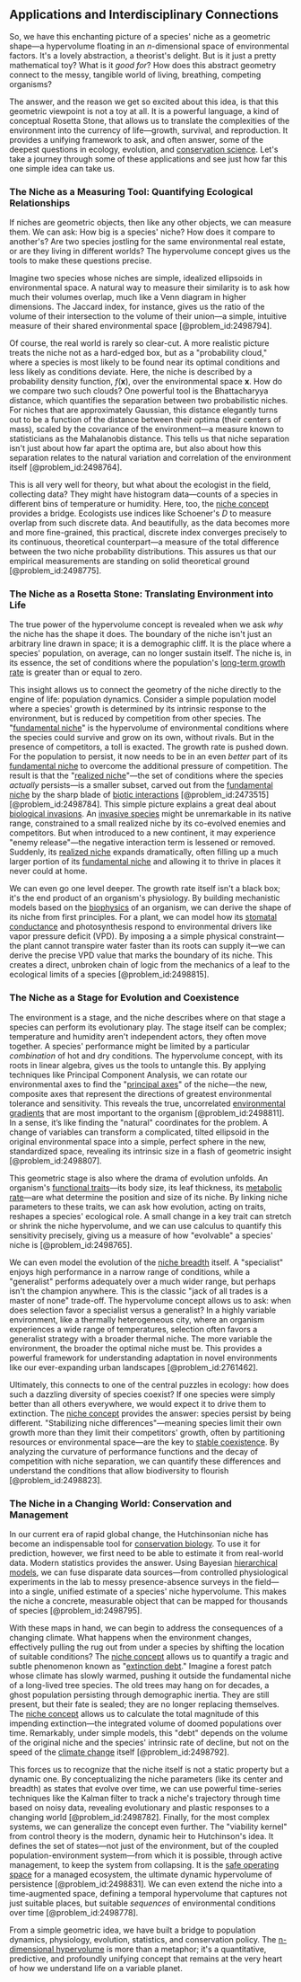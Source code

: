 ## Applications and Interdisciplinary Connections

So, we have this enchanting picture of a species' niche as a geometric shape—a hypervolume floating in an $n$-dimensional space of environmental factors. It's a lovely abstraction, a theorist's delight. But is it just a pretty mathematical toy? What is it *good for*? How does this abstract geometry connect to the messy, tangible world of living, breathing, competing organisms?

The answer, and the reason we get so excited about this idea, is that this geometric viewpoint is not a toy at all. It is a powerful language, a kind of conceptual Rosetta Stone, that allows us to translate the complexities of the environment into the currency of life—growth, survival, and reproduction. It provides a unifying framework to ask, and often answer, some of the deepest questions in ecology, evolution, and [conservation science](@article_id:201441). Let's take a journey through some of these applications and see just how far this one simple idea can take us.

### The Niche as a Measuring Tool: Quantifying Ecological Relationships

If niches are geometric objects, then like any other objects, we can measure them. We can ask: How big is a species' niche? How does it compare to another's? Are two species jostling for the same environmental real estate, or are they living in different worlds? The hypervolume concept gives us the tools to make these questions precise.

Imagine two species whose niches are simple, idealized ellipsoids in environmental space. A natural way to measure their similarity is to ask how much their volumes overlap, much like a Venn diagram in higher dimensions. The Jaccard index, for instance, gives us the ratio of the volume of their intersection to the volume of their union—a simple, intuitive measure of their shared environmental space [@problem_id:2498794].

Of course, the real world is rarely so clear-cut. A more realistic picture treats the niche not as a hard-edged box, but as a "probability cloud," where a species is most likely to be found near its optimal conditions and less likely as conditions deviate. Here, the niche is described by a probability density function, $f(\mathbf{x})$, over the environmental space $\mathbf{x}$. How do we compare two such clouds? One powerful tool is the Bhattacharyya distance, which quantifies the separation between two probabilistic niches. For niches that are approximately Gaussian, this distance elegantly turns out to be a function of the distance between their optima (their centers of mass), scaled by the covariance of the environment—a measure known to statisticians as the Mahalanobis distance. This tells us that niche separation isn't just about how far apart the optima are, but also about how this separation relates to the natural variation and correlation of the environment itself [@problem_id:2498764].

This is all very well for theory, but what about the ecologist in the field, collecting data? They might have histogram data—counts of a species in different bins of temperature or humidity. Here, too, the [niche concept](@article_id:189177) provides a bridge. Ecologists use indices like Schoener's $D$ to measure overlap from such discrete data. And beautifully, as the data becomes more and more fine-grained, this practical, discrete index converges precisely to its continuous, theoretical counterpart—a measure of the total difference between the two niche probability distributions. This assures us that our empirical measurements are standing on solid theoretical ground [@problem_id:2498775].

### The Niche as a Rosetta Stone: Translating Environment into Life

The true power of the hypervolume concept is revealed when we ask *why* the niche has the shape it does. The boundary of the niche isn't just an arbitrary line drawn in space; it is a demographic cliff. It is the place where a species' population, on average, can no longer sustain itself. The niche is, in its essence, the set of conditions where the population's [long-term growth rate](@article_id:194259) is greater than or equal to zero.

This insight allows us to connect the geometry of the niche directly to the engine of life: population dynamics. Consider a simple population model where a species' growth is determined by its intrinsic response to the environment, but is reduced by competition from other species. The "[fundamental niche](@article_id:274319)" is the hypervolume of environmental conditions where the species could survive and grow on its own, without rivals. But in the presence of competitors, a toll is exacted. The growth rate is pushed down. For the population to persist, it now needs to be in an even *better* part of its [fundamental niche](@article_id:274319) to overcome the additional pressure of competition. The result is that the "[realized niche](@article_id:274917)"—the set of conditions where the species *actually* persists—is a smaller subset, carved out from the [fundamental niche](@article_id:274319) by the sharp blade of [biotic interactions](@article_id:195780) [@problem_id:2473515] [@problem_id:2498784]. This simple picture explains a great deal about [biological invasions](@article_id:182340). An [invasive species](@article_id:273860) might be unremarkable in its native range, constrained to a small realized niche by its co-evolved enemies and competitors. But when introduced to a new continent, it may experience "enemy release"—the negative interaction term is lessened or removed. Suddenly, its [realized niche](@article_id:274917) expands dramatically, often filling up a much larger portion of its [fundamental niche](@article_id:274319) and allowing it to thrive in places it never could at home.

We can even go one level deeper. The growth rate itself isn't a black box; it's the end product of an organism's physiology. By building mechanistic models based on the [biophysics](@article_id:154444) of an organism, we can derive the shape of its niche from first principles. For a plant, we can model how its [stomatal conductance](@article_id:155444) and photosynthesis respond to environmental drivers like vapor pressure deficit (VPD). By imposing a a simple physical constraint—the plant cannot transpire water faster than its roots can supply it—we can derive the precise VPD value that marks the boundary of its niche. This creates a direct, unbroken chain of logic from the mechanics of a leaf to the ecological limits of a species [@problem_id:2498815].

### The Niche as a Stage for Evolution and Coexistence

The environment is a stage, and the niche describes where on that stage a species can perform its evolutionary play. The stage itself can be complex; temperature and humidity aren't independent actors, they often move together. A species' performance might be limited by a particular *combination* of hot and dry conditions. The hypervolume concept, with its roots in linear algebra, gives us the tools to untangle this. By applying techniques like Principal Component Analysis, we can rotate our environmental axes to find the "[principal axes](@article_id:172197)" of the niche—the new, composite axes that represent the directions of greatest environmental tolerance and sensitivity. This reveals the true, uncorrelated [environmental gradients](@article_id:182811) that are most important to the organism [@problem_id:2498811]. In a sense, it’s like finding the "natural" coordinates for the problem. A change of variables can transform a complicated, tilted ellipsoid in the original environmental space into a simple, perfect sphere in the new, standardized space, revealing its intrinsic size in a flash of geometric insight [@problem_id:2498807].

This geometric stage is also where the drama of evolution unfolds. An organism's [functional traits](@article_id:180819)—its body size, its leaf thickness, its [metabolic rate](@article_id:140071)—are what determine the position and size of its niche. By linking niche parameters to these traits, we can ask how evolution, acting on traits, reshapes a species' ecological role. A small change in a key trait can stretch or shrink the niche hypervolume, and we can use calculus to quantify this sensitivity precisely, giving us a measure of how "evolvable" a species' niche is [@problem_id:2498765].

We can even model the evolution of the [niche breadth](@article_id:179883) itself. A "specialist" enjoys high performance in a narrow range of conditions, while a "generalist" performs adequately over a much wider range, but perhaps isn't the champion anywhere. This is the classic "jack of all trades is a master of none" trade-off. The hypervolume concept allows us to ask: when does selection favor a specialist versus a generalist? In a highly variable environment, like a thermally heterogeneous city, where an organism experiences a wide range of temperatures, selection often favors a generalist strategy with a broader thermal niche. The more variable the environment, the broader the optimal niche must be. This provides a powerful framework for understanding adaptation in novel environments like our ever-expanding urban landscapes [@problem_id:2761462].

Ultimately, this connects to one of the central puzzles in ecology: how does such a dazzling diversity of species coexist? If one species were simply better than all others everywhere, we would expect it to drive them to extinction. The [niche concept](@article_id:189177) provides the answer: species persist by being different. "Stabilizing niche differences"—meaning species limit their own growth more than they limit their competitors' growth, often by partitioning resources or environmental space—are the key to [stable coexistence](@article_id:169680). By analyzing the curvature of performance functions and the decay of competition with niche separation, we can quantify these differences and understand the conditions that allow biodiversity to flourish [@problem_id:2498823].

### The Niche in a Changing World: Conservation and Management

In our current era of rapid global change, the Hutchinsonian niche has become an indispensable tool for [conservation biology](@article_id:138837). To use it for prediction, however, we first need to be able to estimate it from real-world data. Modern statistics provides the answer. Using Bayesian [hierarchical models](@article_id:274458), we can fuse disparate data sources—from controlled physiological experiments in the lab to messy presence-absence surveys in the field—into a single, unified estimate of a species' niche hypervolume. This makes the niche a concrete, measurable object that can be mapped for thousands of species [@problem_id:2498795].

With these maps in hand, we can begin to address the consequences of a changing climate. What happens when the environment changes, effectively pulling the rug out from under a species by shifting the location of suitable conditions? The [niche concept](@article_id:189177) allows us to quantify a tragic and subtle phenomenon known as "[extinction debt](@article_id:147820)." Imagine a forest patch whose climate has slowly warmed, pushing it outside the fundamental niche of a long-lived tree species. The old trees may hang on for decades, a ghost population persisting through demographic inertia. They are still present, but their fate is sealed; they are no longer replacing themselves. The [niche concept](@article_id:189177) allows us to calculate the total magnitude of this impending extinction—the integrated volume of doomed populations over time. Remarkably, under simple models, this "debt" depends on the volume of the original niche and the species' intrinsic rate of decline, but not on the speed of the [climate change](@article_id:138399) itself [@problem_id:2498792].

This forces us to recognize that the niche itself is not a static property but a dynamic one. By conceptualizing the niche parameters (like its center and breadth) as states that evolve over time, we can use powerful time-series techniques like the Kalman filter to track a niche's trajectory through time based on noisy data, revealing evolutionary and plastic responses to a changing world [@problem_id:2498782]. Finally, for the most complex systems, we can generalize the concept even further. The "viability kernel" from control theory is the modern, dynamic heir to Hutchinson's idea. It defines the set of states—not just of the environment, but of the coupled population-environment system—from which it is possible, through active management, to keep the system from collapsing. It is the [safe operating space](@article_id:192929) for a managed ecosystem, the ultimate dynamic hypervolume of persistence [@problem_id:2498831]. We can even extend the niche into a time-augmented space, defining a temporal hypervolume that captures not just suitable places, but suitable *sequences* of environmental conditions over time [@problem_id:2498778].

From a simple geometric idea, we have built a bridge to population dynamics, physiology, evolution, statistics, and conservation policy. The [n-dimensional hypervolume](@article_id:194460) is more than a metaphor; it's a quantitative, predictive, and profoundly unifying concept that remains at the very heart of how we understand life on a variable planet.